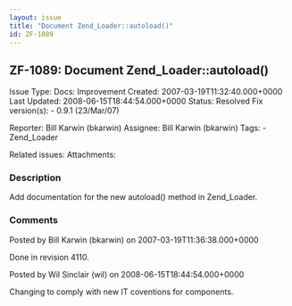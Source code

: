 ```yaml
---
layout: issue
title: "Document Zend_Loader::autoload()"
id: ZF-1089
---
```


ZF-1089: Document Zend\_Loader::autoload()
------------------------------------------

 Issue Type: Docs: Improvement Created: 2007-03-19T11:32:40.000+0000 Last Updated: 2008-06-15T18:44:54.000+0000 Status: Resolved Fix version(s): - 0.9.1 (23/Mar/07)
 
 Reporter:  Bill Karwin (bkarwin)  Assignee:  Bill Karwin (bkarwin)  Tags: - Zend\_Loader
 
 Related issues: 
 Attachments: 
### Description

Add documentation for the new autoload() method in Zend\_Loader.

 

 

### Comments

Posted by Bill Karwin (bkarwin) on 2007-03-19T11:36:38.000+0000

Done in revision 4110.

 

 

Posted by Wil Sinclair (wil) on 2008-06-15T18:44:54.000+0000

Changing to comply with new IT coventions for components.

 

 